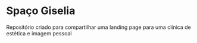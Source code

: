 # Spaço Giselia

Repositório criado para compartilhar uma landing page para uma clínica de estética e imagem pessoal
